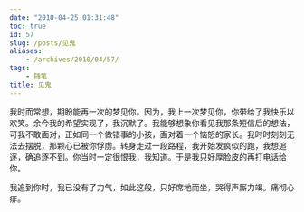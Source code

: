 ```yaml
---
date: "2010-04-25 01:31:48"
toc: true
id: 57
slug: /posts/见鬼
aliases:
    - /archives/2010/04/57/
tags:
    - 随笔
title: 见鬼
---
```


我时而常想，期盼能再一次的梦见你。因为，我上一次梦见你，你带给了我快乐以欢笑。余今我的希望实现了，我沉默了。我能够想象你看见我那条短信后的想法，可我不敢面对，正如同一个做错事的小孩，面对着一个恼怒的家长。我时时刻刻无法去摆脱，那颗心已被你俘虏。­转身走过一段路程，我开始发疯似的跑，我想追逐，确追逐不到。­你当时一定很恨我，我知道。­于是我只好厚脸皮的再打电话给你。­

我追到你时，我已没有了力气，如此这般，只好席地而坐，哭得声厮力竭。痛彻心痱。­